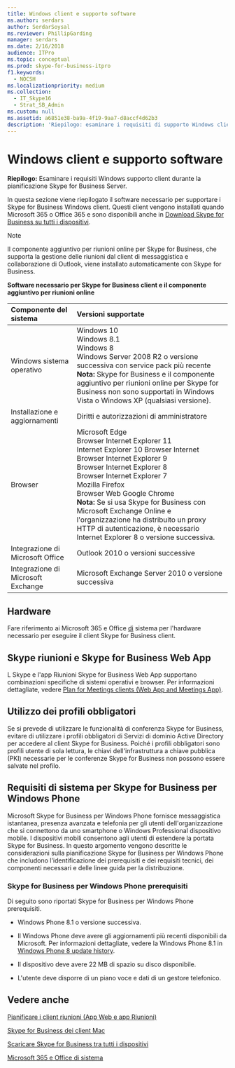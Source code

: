 ```yaml
---
title: Windows client e supporto software
ms.author: serdars
author: SerdarSoysal
ms.reviewer: PhillipGarding
manager: serdars
ms.date: 2/16/2018
audience: ITPro
ms.topic: conceptual
ms.prod: skype-for-business-itpro
f1.keywords:
  - NOCSH
ms.localizationpriority: medium
ms.collection:
  - IT_Skype16
  - Strat_SB_Admin
ms.custom: null
ms.assetid: a6851e38-ba9a-4f19-9aa7-d8accf4d62b3
description: 'Riepilogo: esaminare i requisiti di supporto Windows client durante la pianificazione Skype for Business Server.'
---
```


# <a name="windows-client-requirements-and-software-support"></a>Windows client e supporto software
 
**Riepilogo:** Esaminare i requisiti Windows supporto client durante la pianificazione Skype for Business Server.
  
In questa sezione viene riepilogato il software necessario per supportare i Skype for Business Windows client. Questi client vengono installati quando Microsoft 365 o Office 365 e sono disponibili anche in [Download Skype for Business su tutti i dispositivi](https://products.office.com/skype-for-business/download-app?tab=tabs-3).
  
> [!NOTE]
> Il componente aggiuntivo per riunioni online per Skype for Business, che supporta la gestione delle riunioni dal client di messaggistica e collaborazione di Outlook, viene installato automaticamente con Skype for Business. 
  
**Software necessario per Skype for Business client e il componente aggiuntivo per riunioni online**

|**Componente del sistema**|**Versioni supportate**|
|:-----|:-----|
|Windows sistema operativo  <br/> |Windows 10  <br/> Windows 8.1  <br/> Windows 8 <br/> Windows Server 2008 R2 o versione successiva con service pack più recente  <br/> **Nota:** Skype for Business e il componente aggiuntivo per riunioni online per Skype for Business non sono supportati in Windows Vista o Windows XP (qualsiasi versione). <br/> |
|Installazione e aggiornamenti  <br/> |Diritti e autorizzazioni di amministratore  <br/> |
|Browser  <br/> |Microsoft Edge  <br/> Browser Internet Explorer 11  <br/>  Internet Explorer 10 Browser Internet <br/> Browser Internet Explorer 9  <br/> Browser Internet Explorer 8  <br/> Browser Internet Explorer 7  <br/> Mozilla Firefox  <br/>  Browser Web Google Chrome  <br/>**Nota:** Se si usa Skype for Business con Microsoft Exchange Online e l'organizzazione ha distribuito un proxy HTTP di autenticazione, è necessario Internet Explorer 8 o versione successiva.           |
|Integrazione di Microsoft Office  <br/> | Outlook 2010 o versioni successive |
|Integrazione di Microsoft Exchange  <br/> | Microsoft Exchange Server 2010 o versione successiva  | 
   
## <a name="hardware"></a>Hardware

Fare riferimento ai Microsoft 365 e Office [di](https://products.office.com/office-system-requirements) sistema per l'hardware necessario per eseguire il client Skype for Business client.
  
## <a name="skype-meetings-app-and-skype-for-business-web-app"></a>Skype riunioni e Skype for Business Web App 

L Skype e l'app Riunioni Skype for Business Web App supportano combinazioni specifiche di sistemi operativi e browser. Per informazioni dettagliate, vedere [Plan for Meetings clients (Web App and Meetings App)](meetings-clients.md). 
  
## <a name="using-mandatory-profiles"></a>Utilizzo dei profili obbligatori

Se si prevede di utilizzare le funzionalità di conferenza Skype for Business, evitare di utilizzare i profili obbligatori di Servizi di dominio Active Directory per accedere al client Skype for Business. Poiché i profili obbligatori sono profili utente di sola lettura, le chiavi dell'infrastruttura a chiave pubblica (PKI) necessarie per le conferenze Skype for Business non possono essere salvate nel profilo. 
  
## <a name="system-requirements-for-skype-for-business-for-windows-phone"></a>Requisiti di sistema per Skype for Business per Windows Phone
 
 
Microsoft Skype for Business per Windows Phone fornisce messaggistica istantanea, presenza avanzata e telefonia per gli utenti dell'organizzazione che si connettono da uno smartphone o Windows Professional dispositivo mobile. I dispositivi mobili consentono agli utenti di estendere la portata Skype for Business. In questo argomento vengono descritte le considerazioni sulla pianificazione Skype for Business per Windows Phone che includono l'identificazione dei prerequisiti e dei requisiti tecnici, dei componenti necessari e delle linee guida per la distribuzione.
  
### <a name="skype-for-business-for-windows-phone-prerequisites"></a>Skype for Business per Windows Phone prerequisiti

Di seguito sono riportati Skype for Business per Windows Phone prerequisiti.
  
- Windows Phone 8.1 o versione successiva.
    
- Il Windows Phone deve avere gli aggiornamenti più recenti disponibili da Microsoft. Per informazioni dettagliate, vedere la Windows Phone 8.1 in [Windows Phone 8 update history](https://go.microsoft.com/fwlink/p/?LinkID=281961).
    
- Il dispositivo deve avere 22 MB di spazio su disco disponibile.
    
- L'utente deve disporre di un piano voce e dati di un gestore telefonico.


## <a name="see-also"></a>Vedere anche

[Pianificare i client riunioni (App Web e app Riunioni)](meetings-clients.md)
  
[Skype for Business dei client Mac](mac-requirements.md)

[Scaricare Skype for Business tra tutti i dispositivi](https://products.office.com/skype-for-business/download-app?tab=tabs-3)
  
[Microsoft 365 e Office di sistema](https://products.office.com/office-system-requirements)
